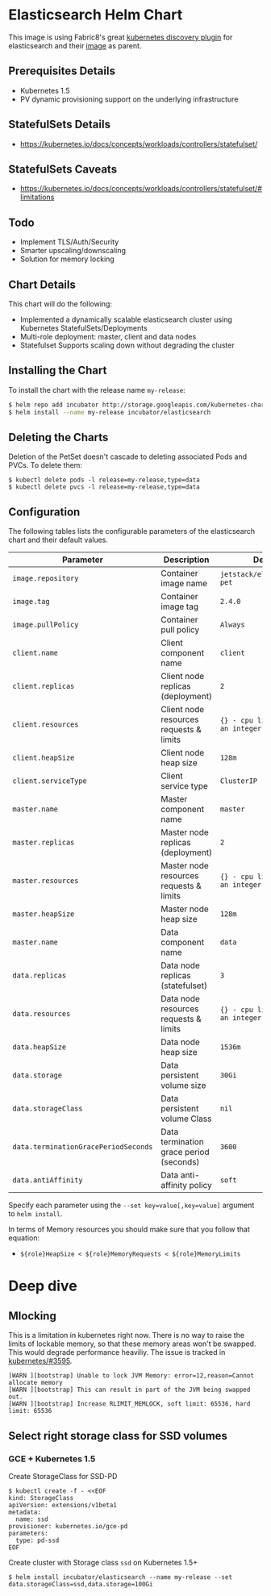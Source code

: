 # Elasticsearch Helm Chart

This image is using Fabric8's great [kubernetes discovery
plugin](https://github.com/fabric8io/elasticsearch-cloud-kubernetes) for
elasticsearch and their
[image](https://hub.docker.com/r/jetstack/elasticsearch-pet/) as parent.

## Prerequisites Details

* Kubernetes 1.5
* PV dynamic provisioning support on the underlying infrastructure

## StatefulSets Details
* https://kubernetes.io/docs/concepts/workloads/controllers/statefulset/

## StatefulSets Caveats
* https://kubernetes.io/docs/concepts/workloads/controllers/statefulset/#limitations

## Todo

* Implement TLS/Auth/Security
* Smarter upscaling/downscaling
* Solution for memory locking

## Chart Details
This chart will do the following:

* Implemented a dynamically scalable elasticsearch cluster using Kubernetes StatefulSets/Deployments
* Multi-role deployment: master, client and data nodes
* Statefulset Supports scaling down without degrading the cluster

## Installing the Chart

To install the chart with the release name `my-release`:

```bash
$ helm repo add incubator http://storage.googleapis.com/kubernetes-charts-incubator
$ helm install --name my-release incubator/elasticsearch
```

## Deleting the Charts

Deletion of the PetSet doesn't cascade to deleting associated Pods and PVCs. To delete them:

```
$ kubectl delete pods -l release=my-release,type=data
$ kubectl delete pvcs -l release=my-release,type=data
```

## Configuration

The following tables lists the configurable parameters of the elasticsearch chart and their default values.

| Parameter                            | Description                             | Default                             |
| ------------------------------------ | --------------------------------------- | ----------------------------------- |
| `image.repository`                   | Container image name                    | `jetstack/elasticsearch-pet`        |
| `image.tag`                          | Container image tag                     | `2.4.0`                             |
| `image.pullPolicy`                   | Container pull policy                   | `Always`                            |
| `client.name`                        | Client component name                   | `client`                            |
| `client.replicas`                    | Client node replicas (deployment)       | `2`                                 |
| `client.resources`                   | Client node resources requests & limits | `{} - cpu limit must be an integer` |
| `client.heapSize`                    | Client node heap size                   | `128m`                              |
| `client.serviceType`                 | Client service type                     | `ClusterIP`                         |
| `master.name`                        | Master component name                   | `master`                            |
| `master.replicas`                    | Master node replicas (deployment)       | `2`                                 |
| `master.resources`                   | Master node resources requests & limits | `{} - cpu limit must be an integer` |
| `master.heapSize`                    | Master node heap size                   | `128m`                              |
| `master.name`                        | Data component name                     | `data`                              |
| `data.replicas`                      | Data node replicas (statefulset)        | `3`                                 |
| `data.resources`                     | Data node resources requests & limits   | `{} - cpu limit must be an integer` |
| `data.heapSize`                      | Data node heap size                     | `1536m`                             |
| `data.storage`                       | Data persistent volume size             | `30Gi`                              |
| `data.storageClass`                  | Data persistent volume Class            | `nil`                               |
| `data.terminationGracePeriodSeconds` | Data termination grace period (seconds) | `3600`                              |
| `data.antiAffinity`                  | Data anti-affinity policy               | `soft`                              |

Specify each parameter using the `--set key=value[,key=value]` argument to `helm install`.

In terms of Memory resources you should make sure that you follow that equation:

- `${role}HeapSize < ${role}MemoryRequests < ${role}MemoryLimits`

# Deep dive

## Mlocking

This is a limitation in kubernetes right now. There is no way to raise the
limits of lockable memory, so that these memory areas won't be swapped. This
would degrade performance heaviliy. The issue is tracked in
[kubernetes/#3595](https://github.com/kubernetes/kubernetes/issues/3595).

```
[WARN ][bootstrap] Unable to lock JVM Memory: error=12,reason=Cannot allocate memory
[WARN ][bootstrap] This can result in part of the JVM being swapped out.
[WARN ][bootstrap] Increase RLIMIT_MEMLOCK, soft limit: 65536, hard limit: 65536
```

## Select right storage class for SSD volumes

### GCE + Kubernetes 1.5

Create StorageClass for SSD-PD

```
$ kubectl create -f - <<EOF
kind: StorageClass
apiVersion: extensions/v1beta1
metadata:
  name: ssd
provisioner: kubernetes.io/gce-pd
parameters:
  type: pd-ssd
EOF
```
Create cluster with Storage class `ssd` on Kubernetes 1.5+

```
$ helm install incubator/elasticsearch --name my-release --set data.storageClass=ssd,data.storage=100Gi
```
